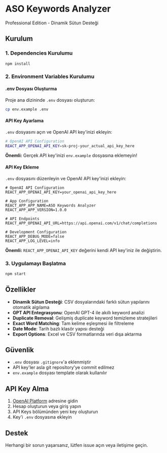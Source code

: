 # ASO Keywords Analyzer

Professional Edition - Dinamik Sütun Desteği

## Kurulum

### 1. Dependencies Kurulumu
```bash
npm install
```

### 2. Environment Variables Kurulumu

#### .env Dosyası Oluşturma
Proje ana dizininde `.env` dosyası oluşturun:

```bash
cp env.example .env
```

#### API Key Ayarlama
`.env` dosyasını açın ve OpenAI API key'inizi ekleyin:

```bash
# OpenAI API Configuration
REACT_APP_OPENAI_API_KEY=sk-proj-your_actual_api_key_here
```

**Önemli:** Gerçek API key'inizi `env.example` dosyasına eklemeyin!

#### API Key Ekleme
`.env` dosyasını düzenleyin ve OpenAI API key'inizi ekleyin:

```env
# OpenAI API Configuration
REACT_APP_OPENAI_API_KEY=your_openai_api_key_here

# App Configuration
REACT_APP_APP_NAME=ASO Keywords Analyzer
REACT_APP_APP_VERSION=1.0.0

# API Endpoints
REACT_APP_OPENAI_API_URL=https://api.openai.com/v1/chat/completions

# Development Configuration
REACT_APP_DEBUG_MODE=false
REACT_APP_LOG_LEVEL=info
```

**Önemli:** `REACT_APP_OPENAI_API_KEY` değerini kendi API key'iniz ile değiştirin.

### 3. Uygulamayı Başlatma
```bash
npm start
```

## Özellikler

- **Dinamik Sütun Desteği**: CSV dosyalarındaki farklı sütun yapılarını otomatik algılama
- **GPT API Entegrasyonu**: OpenAI GPT-4 ile akıllı keyword analizi
- **Duplicate Removal**: Gelişmiş duplicate keyword temizleme stratejileri
- **Exact Word Matching**: Tam kelime eşleşmesi ile filtreleme
- **Date Mode**: Tarih bazlı klasör yapısı desteği
- **Export Options**: Excel ve CSV formatlarında veri dışa aktarma

## Güvenlik

- `.env` dosyası `.gitignore`'a eklenmiştir
- API key'ler asla git repository'ye commit edilmez
- `env.example` dosyası template olarak kullanılır

## API Key Alma

1. [OpenAI Platform](https://platform.openai.com/) adresine gidin
2. Hesap oluşturun veya giriş yapın
3. API Keys bölümünden yeni key oluşturun
4. Key'i `.env` dosyasına ekleyin

## Destek

Herhangi bir sorun yaşarsanız, lütfen issue açın veya iletişime geçin.
